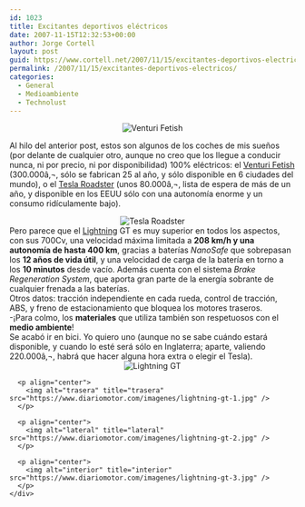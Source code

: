 ```yaml
---
id: 1023
title: Excitantes deportivos eléctricos
date: 2007-11-15T12:32:53+00:00
author: Jorge Cortell
layout: post
guid: https://www.cortell.net/2007/11/15/excitantes-deportivos-electricos/
permalink: /2007/11/15/excitantes-deportivos-electricos/
categories:
  - General
  - Medioambiente
  - Technolust
---
```

<div style="text-align: center">
  <img alt="Venturi Fetish" title="Venturi Fetish" src="https://www.acpropulsion.com/vehicles/venturi%20wallpaper.jpg" />
</div>

Al hilo del anterior post, estos son algunos de los coches de mis sueños (por delante de cualquier otro, aunque no creo que los llegue a conducir nunca, ni por precio, ni por disponibilidad) 100% eléctricos: el <a target="_blank" title="Venturi Fetish" href="https://www.venturifetish.fr">Venturi Fetish</a> (300.000â‚¬, sólo se fabrican 25 al año, y sólo disponible en 6 ciudades del mundo), o el <a target="_blank" title="https://www.teslamotors.com/" href="https://www.teslamotors.com/">Tesla Roadster</a> (unos 80.000â‚¬, lista de espera de más de un año, y disponible en los EEUU sólo con una autonomí­a enorme y un consumo ridí­culamente bajo).

<div style="text-align: center">
  <img alt="Tesla Roadster" title="Tesla Roadster" src="https://www.acpropulsion.com/vehicles/tesla%20car.jpg" />
</div>

<div align="left" style="text-align: left">
  <div align="left" style="text-align: left">
    Pero parece que el <a target="_blank" title="lightningcarcompany.com" href="https://www.lightningcarcompany.com/">Lightning</a> GT es muy superior en todos los aspectos, con sus 700Cv, una velocidad máxima limitada a <strong>208 km/h y una autonomí­a de hasta 400 km</strong>, gracias a baterí­as <em>NanoSafe</em> que sobrepasan los <strong>12 años de vida útil</strong>, y una velocidad de carga de la baterí­a en torno a los <strong>10 minutos</strong> desde vací­o. Además cuenta con el sistema <em>Brake Regeneration System</em>, que aporta gran parte de la energí­a sobrante de cualquier frenada a las baterí­as.
  </div>
  
  <div align="left" style="text-align: left" />
  
  <div align="left" style="text-align: left">
    Otros datos: tracción independiente en cada rueda, control de tracción, ABS, y freno de estacionamiento que bloquea los motores traseros.
  </div>
  
  <div align="left" style="text-align: left" />
  
  <div align="left" style="text-align: left">
    -¡Para colmo, los <strong>materiales</strong> que utiliza también son respetuosos con el <strong>medio ambiente</strong>!
  </div>
  
  <div align="left" style="text-align: left">
    Se acabó ir en bici. Yo quiero uno (aunque no se sabe cuándo estará disponible, y cuando lo esté será sólo en Inglaterra; aparte, valiendo 220.000â‚¬, habrá que hacer alguna hora extra o elegir el Tesla).
  </div>
  
  <div align="left" style="text-align: left">
    <div align="left" style="text-align: left">
      <div align="left" style="text-align: left">
        <div style="text-align: center">
          <img alt="Lightning GT" title="Lightning GT" src="https://www.diariomotor.com/imagenes/lightning-gt-0.jpg" />
        </div>
      </div>
      
      <p align="center">
        <img alt="trasera" title="trasera" src="https://www.diariomotor.com/imagenes/lightning-gt-1.jpg" />
      </p>
      
      <p align="center">
        <img alt="lateral" title="lateral" src="https://www.diariomotor.com/imagenes/lightning-gt-2.jpg" />
      </p>
      
      <p align="center">
        <img alt="interior" title="interior" src="https://www.diariomotor.com/imagenes/lightning-gt-3.jpg" />
      </p>
    </div>
  </div>
</div>
